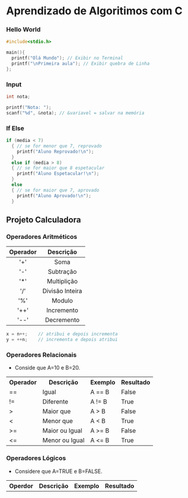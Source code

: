 # Aprendizado de Algoritimos com C

### Hello World

```c
#include<stdio.h>

main(){
  printf("Olá Mundo"); // Exibir no Terminal
  printf("\nPrimeira aula"); // Exibir quebra de Linha
};
```

### Input

```c
int nota;

printf("Nota: ");
scanf("%d", &nota); // &variavel = salvar na memória
```

### If Else

```c
if (media < 7)
  { // se for menor que 7, reprovado
    printf("Aluno Reprovado!\n");
  }
  else if (media > 8)
  { // se for maior que 8 espetacular
    printf("Aluno Espetacular!\n");
  }
  else
  { // se for maior que 7, aprovado
    printf("Aluno Aprovado!\n");
  }
```

## Projeto Calculadora

### Operadores Aritméticos

Operador   | Descrição | 
:------:  | :------:
'+'       | Soma
'-'       | Subtração
'*'       | Multiplição
'/'       | Divisão Inteira
'%'       | Modulo
'++'      | Incremento
'--'      | Decremento

```c
x = n++;    // atribui e depois incrementa
y = ++n;    // incrementa e depois atribui 
```

### Operadores Relacionais

- Conside que A=10 e B=20.

<table>
  <tr>
    <th>Operador</th>
    <th>Descrição</th>
    <th>Exemplo</th>
    <th>Resultado</th>
  </tr>
  <tr>
    <td>==</td>
    <td>Igual</td>
    <td>A == B</td>
    <td>False</td>
  </tr>
   <tr>
    <td>!=</td>
    <td>Diferente</td>
    <td>A != B</td>
    <td>True</td>
  </tr>
   <tr>
    <td> > </td>
    <td>Maior que</td>
    <td>A > B</td>
    <td>False</td>
  </tr>
   <tr>
    <td> < </td>
    <td>Menor que</td>
    <td>A < B</td>
    <td>True</td>
  </tr>
   <tr>
    <td> >= </td>
    <td>Maior ou Igual</td>
    <td>A >= B</td>
    <td>False</td>
  </tr>
   <tr>
    <td> <= </td>
    <td>Menor ou Igual</td>
    <td>A <= B</td>
    <td>True</td>
  </tr>
</table>

### Operadores Lógicos
- Considere que A=TRUE e B=FALSE.
<table>
  <tr>
    <th>Operdor</th>
    <th>Descrição</th>
    <th>Exemplo</th>
    <th>Resultado</th>
  </tr>
</table>